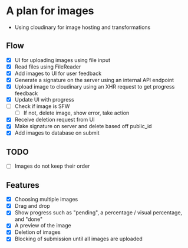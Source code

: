 # A plan for images

- Using cloudinary for image hosting and transformations

## Flow

- [x] UI for uploading images using file input
- [x] Read files using FileReader
- [x] Add images to UI for user feedback
- [x] Generate a signature on the server using an internal API endpoint
- [x] Upload image to cloudinary using an XHR request to get progress feedback
- [x] Update UI with progress
- [ ] Check if image is SFW
  - [ ] If not, delete image, show error, take action
- [x] Receive deletion request from UI
- [x] Make signature on server and delete based off public_id
- [x] Add images to database on submit

## TODO

- [ ] Images do not keep their order

## Features

- [x] Choosing multiple images
- [x] Drag and drop
- [x] Show progress such as "pending", a percentage / visual percentage, and "done"
- [x] A preview of the image
- [x] Deletion of images
- [x] Blocking of submission until all images are uploaded
